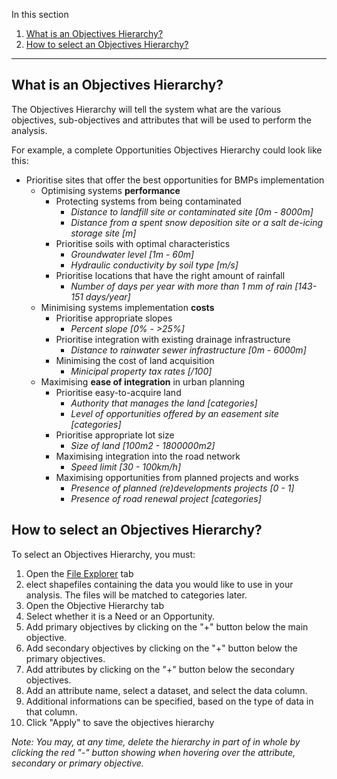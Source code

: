 In this section

1. [What is an Objectives Hierarchy?](#what-is-an-objectives-hierarchy?)
2. [How to select an Objectives Hierarchy?](#how-to-select-an-objectives-hierarchy?)

---

## What is an Objectives Hierarchy?

The Objectives Hierarchy will tell the system what are the various objectives, sub-objectives and attributes that will be used to perform the analysis.

For example, a complete Opportunities Objectives Hierarchy could look like this:

- Prioritise sites that offer the best opportunities for BMPs implementation
  - Optimising systems **performance**
    - Protecting systems from being contaminated
      - _Distance to landfill site or contaminated site \[0m - 8000m\]_
      - _Distance from a spent snow deposition site or a salt de-icing storage site \[m\]_
    - Prioritise soils with optimal characteristics
      - _Groundwater level \[1m - 60m\]_
      - _Hydraulic conductivity by soil type \[m/s\]_
    - Prioritise locations that have the right amount of rainfall
      - _Number of days per year with more than 1 mm of rain \[143-151 days/year\]_
  - Minimising systems implementation **costs**
    - Prioritise appropriate slopes
      - _Percent slope \[0% - >25%\]_
    - Prioritise integration with existing drainage infrastructure
      - _Distance to rainwater sewer infrastructure \[0m - 6000m\]_
    - Minimising the cost of land acquisition
      - _Minicipal property tax rates \[$/100$\]_
  - Maximising **ease of integration** in urban planning
    - Prioritise easy-to-acquire land
      - _Authority that manages the land \[categories\]_
      - _Level of opportunities offered by an easement site \[categories\]_
    - Prioritise appropriate lot size
      - _Size of land \[100m2 - 1800000m2\]_
    - Maximising integration into the road network
      - _Speed limit \[30 - 100km/h\]_
    - Maximising opportunities from planned projects and works
      - _Presence of planned (re)developments projects \[0 - 1\]_
      - _Presence of road renewal project \[categories\]_

## How to select an Objectives Hierarchy?

To select an Objectives Hierarchy, you must:

1. Open the [File Explorer](#file-explorer) tab
2. elect shapefiles containing the data you would like to use in your analysis. The files will be matched to categories later.
3. Open the Objective Hierarchy tab
4. Select whether it is a Need or an Opportunity.
5. Add primary objectives by clicking on the "+" button below the main objective.
6. Add secondary objectives by clicking on the "+" button below the primary objectives.
7. Add attributes by clicking on the "+" button below the secondary objectives.
8. Add an attribute name, select a dataset, and select the data column.
9. Additional informations can be specified, based on the type of data in that column.
10. Click "Apply" to save the objectives hierarchy

_Note: You may, at any time, delete the hierarchy in part of in whole by clicking the red "-" button showing when hovering over the attribute, secondary or primary objective._
